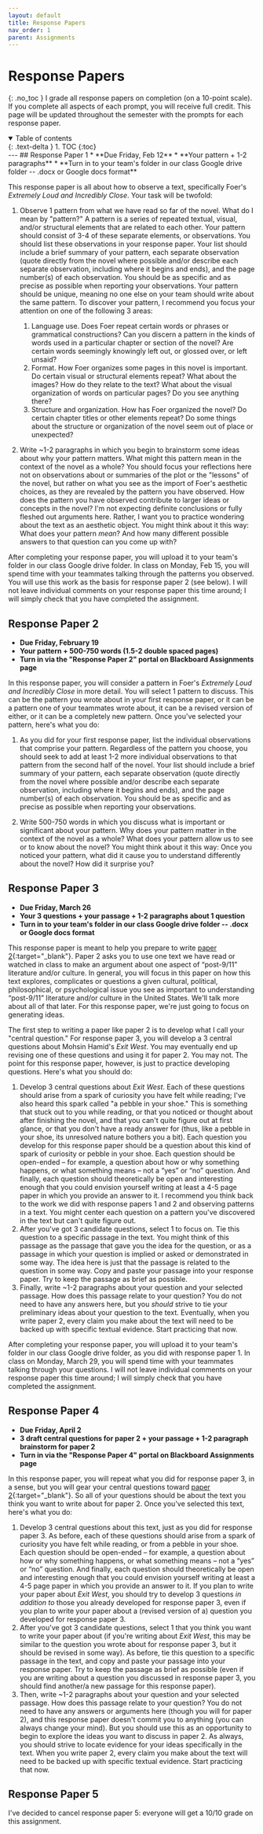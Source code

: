 ```yaml
---
layout: default
title: Response Papers
nav_order: 1
parent: Assignments
---
```

# Response Papers
{: .no_toc }
I grade all response papers on completion (on a 10-point scale). If you complete all aspects of each prompt, you will receive full credit. This page will be updated throughout the semester with the prompts for each response paper.
<details open markdown="block">
  <summary>
    Table of contents
  </summary>
  {: .text-delta }
1. TOC
{:toc}
</details>
---
## Response Paper 1
* **Due Friday, Feb 12**
* **Your pattern + 1-2 paragraphs**
* **Turn in to your team's folder in our class Google drive folder -- .docx or Google docs format**

This response paper is all about how to observe a text, specifically Foer's *Extremely Loud and Incredibly Close*. Your task will be twofold:

1. Observe 1 pattern from what we have read so far of the novel. What do I mean by "pattern?" A pattern is a series of repeated textual, visual, and/or structural elements that are related to each other. Your pattern should consist of 3-4 of these separate elements, or observations. You should list these observations in your response paper. Your list should include a brief summary of your pattern, each separate observation (quote directly from the novel where possible and/or describe each separate observation, including where it begins and ends), and the page number(s) of each observation. You should be as specific and as precise as possible when reporting your observations. Your pattern should be unique, meaning no one else on your team should write about the same pattern. To discover your pattern, I recommend you focus your attention on one of the following 3 areas:
    1. Language use. Does Foer repeat certain words or phrases or grammatical constructions? Can you discern a pattern in the kinds of words used in a particular chapter or section of the novel? Are certain words seemingly knowingly left out, or glossed over, or left unsaid?
    2. Format. How Foer organizes some pages in this novel is important. Do certain visual or structural elements repeat? What about the images? How do they relate to the text? What about the visual organization of words on particular pages? Do you see anything there?
    3. Structure and organization. How has Foer organized the novel? Do certain chapter titles or other elements repeat? Do some things about the structure or organization of the novel seem out of place or unexpected?

2. Write ~1-2 paragraphs in which you begin to brainstorm some ideas about why your pattern matters. What might this pattern mean in the context of the novel as a whole? You should focus your reflections here not on observations about or summaries of the plot or the "lessons" of the novel, but rather on what you see as the import of Foer's aesthetic choices, as they are revealed by the pattern you have observed. How does the pattern you have observed contribute to larger ideas or concepts in the novel? I'm not expecting definite conclusions or fully fleshed out arguments here. Rather, I want you to practice wondering about the text as an aesthetic object. You might think about it this way: What does your pattern *mean*? And how many different possible answers to that question can you come up with?

After completing your response paper, you will upload it to your team's folder in our class Google drive folder. In class on Monday, Feb 15, you will spend time with your teammates talking through the patterns you observed. You will use this work as the basis for response paper 2 (see below). I will not leave individual comments on your response paper this time around; I will simply check that you have completed the assignment.

## Response Paper 2
* **Due Friday, February 19**
* **Your pattern + 500-750 words (1.5-2 double spaced pages)**
* **Turn in via the "Response Paper 2" portal on Blackboard Assignments page**

In this response paper, you will consider a pattern in Foer's *Extremely Loud and Incredibly Close* in more detail. You will select 1 pattern to discuss. This can be the pattern you wrote about in your first response paper, or it can be a pattern one of your teammates wrote about, it can be a revised version of either, or it can be a completely new pattern. Once you've selected your pattern, here's what you do:

1. As you did for your first response paper, list the individual observations that comprise your pattern. Regardless of the pattern you choose, you should seek to add at least 1-2 more individual observations to that pattern from the second half of the novel. Your list should include a brief summary of your pattern, each separate observation (quote directly from the novel where possible and/or describe each separate observation, including where it begins and ends), and the page number(s) of each observation. You should be as specific and as precise as possible when reporting your observations.

2. Write 500-750 words in which you discuss what is important or significant about your pattern. Why does your pattern matter in the context of the novel as a whole? What does your pattern allow us to see or to know about the novel? You might think about it this way: Once you noticed your pattern, what did it cause you to understand differently about the novel? How did it surprise you?

## Response Paper 3
* **Due Friday, March 26**
* **Your 3 questions + your passage + 1-2 paragraphs about 1 question**
* **Turn in to your team's folder in our class Google drive folder -- .docx or Google docs format**

This response paper is meant to help you prepare to write [paper 2](https://lindsaythomas.net/eng380s21/assignments/paper2.html){:target="_blank"}. Paper 2 asks you to use one text we have read or watched in class to make an argument about one aspect of “post-9/11” literature and/or culture. In general, you will focus in this paper on how this text explores, complicates or questions a given cultural, political, philosophical, or psychological issue you see as important to understanding “post-9/11” literature and/or culture in the United States. We'll talk more about all of that later. For this response paper, we're just going to focus on generating ideas.

The first step to writing a paper like paper 2 is to develop what I call your "central question." For response paper 3, you will develop a 3 central questions about Mohsin Hamid's *Exit West*. You may eventually end up revising one of these questions and using it for paper 2. You may not. The point for this response paper, however, is just to practice developing questions. Here's what you should do:

1. Develop 3 central questions about *Exit West*. Each of these questions should arise from a spark of curiosity you have felt while reading; I've also heard this spark called "a pebble in your shoe." This is something that stuck out to you while reading, or that you noticed or thought about after finishing the novel, and that you can't quite figure out at first glance, or that you don't have a ready answer for (thus, like a pebble in your shoe, its unresolved nature bothers you a bit). Each question you develop for this response paper should be a question about this kind of spark of curiosity or pebble in your shoe. Each question should be open-ended – for example, a question about how or why something happens, or what something means – not a “yes” or “no” question. And finally, each question should theoretically be open and interesting enough that you could envision yourself writing at least a 4-5 page paper in which you provide an answer to it. I recommend you think back to the work we did with response papers 1 and 2 and observing patterns in a text. You might center each question on a pattern you've discovered in the text but can't quite figure out.
2. After you've got 3 candidate questions, select 1 to focus on. Tie this question to a specific passage in the text. You might think of this passage as the passage that gave you the idea for the question, or as a passage in which your question is implied or asked or demonstrated in some way. The idea here is just that the passage is related to the question in some way. Copy and paste your passage into your response paper. Try to keep the passage as brief as possible.
3. Finally, write ~1-2 paragraphs about your question and your selected passage. How does this passage relate to your question? You do not need to have any answers here, but you *should* strive to tie your preliminary ideas about your question to the text. Eventually, when you write paper 2, every claim you make about the text will need to be backed up with specific textual evidence. Start practicing that now.

After completing your response paper, you will upload it to your team's folder in our class Google drive folder, as you did with response paper 1. In class on Monday, March 29, you will spend time with your teammates talking through your questions. I will not leave individual comments on your response paper this time around; I will simply check that you have completed the assignment.

## Response Paper 4
* **Due Friday, April 2**
* **3 draft central questions for paper 2 + your passage + 1-2 paragraph brainstorm for paper 2**
* **Turn in via the "Response Paper 4" portal on Blackboard Assignments page**

In this response paper, you will repeat what you did for response paper 3, in a sense, but you will gear your central questions toward [paper 2](https://lindsaythomas.net/eng380s21/assignments/paper2.html){:target="_blank"}. So all of your questions should be about the text you think you want to write about for paper 2. Once you've selected this text, here's what you do:

1. Develop 3 central questions about this text, just as you did for response paper 3. As before, each of these questions should arise from a spark of curiosity you have felt while reading, or from a pebble in your shoe. Each question should be open-ended – for example, a question about how or why something happens, or what something means – not a “yes” or “no” question. And finally, each question should theoretically be open and interesting enough that you could envision yourself writing at least a 4-5 page paper in which you provide an answer to it. If you plan to write your paper about *Exit West*, you should try to develop 3 questions *in addition to* those you already developed for response paper 3, even if you plan to write your paper about a (revised version of a) question you developed for response paper 3.
2. After you've got 3 candidate questions, select 1 that you think you want to write your paper about (if you're writing about *Exit West*, this may be similar to the question you wrote about for response paper 3, but it should be revised in some way). As before, tie this question to a specific passage in the text, and copy and paste your passage into your response paper. Try to keep the passage as brief as possible (even if you are writing about a question you discussed in response paper 3, you should find another/a new passage for this response paper).
3. Then, write ~1-2 paragraphs about your question and your selected passage. How does this passage relate to your question? You do not need to have any answers or arguments here (though you will for paper 2), and this response paper doesn't commit you to anything (you can always change your mind). But you should use this as an opportunity to begin to explore the ideas you want to discuss in paper 2. As always, you should strive to locate evidence for your ideas specifically in the text. When you write paper 2, every claim you make about the text will need to be backed up with specific textual evidence. Start practicing that now.

## Response Paper 5

I've decided to cancel response paper 5: everyone will get a 10/10 grade on this assignment.
